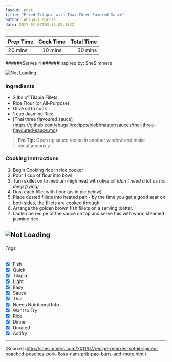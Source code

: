 ```yaml
---
layout: post
title: "Fried Tilapia with Thai Three-Favored Sauce"
author: Abigail Morris
date: 2017-01-07T03:35:02.183Z
---
```


| Prep Time  | Cook Time    | Total Time  |
| ---------- |:------------:| -----------:|
| 20 mins    | 10 mins      | 30 mins     |

######Serves 4
######Inspired by: SheSimmers

![Not Loading](http://i.imgur.com/ok0IZMpl.jpg)

### Ingredients

* 2 lbs of Tilapia Fillets
* Rice Flour (or All-Purpose)
* Olive oil to cook
* 1 cup Jasmine Rice
* [Thai three flavoured sauce] (https://github.com/abugail/recipes/blob/master/sauces/thai-three-flavoured-sauce.md)

> **Pro Tip:** Open up sauce recipe in another window and make simultaneously

### Cooking Instructions

1. Begin Cooking rice in rice cooker
2. Pour 1 cup of flour into bowl
3. Turn skillet on to medium-high heat with olive oil *(don't need a lot as not deep frying)*
4. Dust each fillet with flour (as in pic below)
5. Place dusted fillets into heated pan - by the time you get a good sear on both sides, the fillets are cooked through.
6. Arrange the golden brown fish fillets on a serving platter. 
7. Ladle one recipe of the sauce on top and serve this with warm steamed jasmine rice.

![Not Loading](http://i.imgur.com/VNMPhXlm.jpg)
---

###### Tags
- [x] Fish
- [x] Quick
- [x] Tilapia
- [x] Light
- [x] Easy
- [x] Sauce
- [x] Thai
- [x] Needs Nutritional Info
- [x] Want to Try
- [x] Rice
- [x] Dinner
- [x] Unrated
- [x] Actifry

---

[Source] (http://shesimmers.com/2011/07/recipe-remixes-vol-iii-spiced-poached-peaches-pork-floss-nam-prik-pao-buns-and-more.html)
